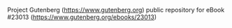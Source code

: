 Project Gutenberg (https://www.gutenberg.org) public repository for eBook #23013 (https://www.gutenberg.org/ebooks/23013)
